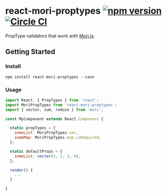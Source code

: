 # react-mori-proptypes [![npm version](https://badge.fury.io/js/react-mori-proptypes.svg)](https://badge.fury.io/js/react-mori-proptypes) [![Circle CI](https://circleci.com/gh/farism/react-mori-proptypes/tree/master.svg?style=svg)](https://circleci.com/gh/farism/react-mori-proptypes/tree/master)

PropType validators that work with [Mori.js](http://swannodette.github.io/mori/).

## Getting Started
### Install
`npm install react-mori-proptypes --save`

### Usage

```js
import React, { PropTypes } from 'react';
import MoriPropTypes from 'react-mori-proptypes';
import { vector, sum, reduce } from 'mori';

const MyComponent extends React.Component {

  static propTypes = {
    someList: MoriPropTypes.vec,
    someMap: MoriPropTypes.map.isRequired,
  };

  static defaultProps = {
    someList: vector(1, 2, 3, 4),
  };

  render() {
    ...
  }

}
```
